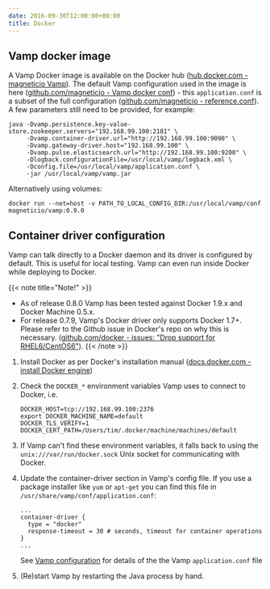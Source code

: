 ```yaml
---
date: 2016-09-30T12:00:00+00:00
title: Docker
---
```

## Vamp docker image
A Vamp Docker image is available on the Docker hub ([hub.docker.com - magneticio Vamp](https://hub.docker.com/r/magneticio/vamp/)).
The default Vamp configuration used in the image is here ([github.com/magneticio - Vamp docker conf](https://github.com/magneticio/vamp-docker/tree/master/vamp/conf)) - this `application.conf` is a subset of the full configuration ([github.com/magneticio - reference.conf](https://github.com/magneticio/vamp/blob/master/bootstrap/src/main/resources/reference.conf)).
A few parameters still need to be provided, for example:

```
java -Dvamp.persistence.key-value-store.zookeeper.servers="192.168.99.100:2181" \
     -Dvamp.container-driver.url="http://192.168.99.100:9090" \
     -Dvamp.gateway-driver.host="192.168.99.100" \
     -Dvamp.pulse.elasticsearch.url="http://192.168.99.100:9200" \
     -Dlogback.configurationFile=/usr/local/vamp/logback.xml \
     -Dconfig.file=/usr/local/vamp/application.conf \
     -jar /usr/local/vamp/vamp.jar
```

Alternatively using volumes:
 
```
docker run --net=host -v PATH_TO_LOCAL_CONFIG_DIR:/usr/local/vamp/conf magneticio/vamp:0.9.0
```

## Container driver configuration
Vamp can talk directly to a Docker daemon and its driver is configured by default. This is useful for local testing.
Vamp can even run inside Docker while deploying to Docker.

{{< note title="Note!" >}}
* As of release 0.8.0 Vamp has been tested against Docker 1.9.x and Docker Machine 0.5.x. 
* For release 0.7.9, Vamp's Docker driver only supports Docker 1.7+. Please refer to the Github issue in Docker's repo on why this is necessary. ([github.com/docker - issues: "Drop support for RHEL6/CentOS6"](https://github.com/docker/docker/issues/14365)).
{{< /note >}}

1. Install Docker as per Docker's installation manual ([docs.docker.com - install Docker engine](https://docs.docker.com/installation/))
2. Check the `DOCKER_*` environment variables Vamp uses to connect to Docker, i.e.

    ```
    DOCKER_HOST=tcp://192.168.99.100:2376
    export DOCKER_MACHINE_NAME=default
    DOCKER_TLS_VERIFY=1
    DOCKER_CERT_PATH=/Users/tim/.docker/machine/machines/default
    ```

3. If Vamp can't find these environment variables, it falls back to using the `unix:///var/run/docker.sock` Unix socket for communicating with Docker.
4. Update the container-driver section in Vamp's config file. If you use a package installer like `yum` or `apt-get` you can find this file in `/usr/share/vamp/conf/application.conf`:

    ```
    ...
    container-driver {
      type = "docker"
      response-timeout = 30 # seconds, timeout for container operations
    }
    ...
    ```
    See [Vamp configuration](/documentation/installation/configure-vamp/) for details of the the Vamp `application.conf` file
5. (Re)start Vamp by restarting the Java process by hand.   

